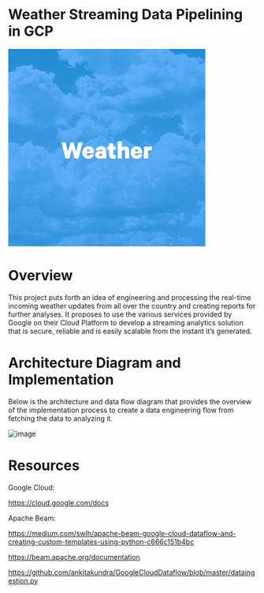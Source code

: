 # Weather Streaming Data Pipelining in GCP

<img src="https://github.com/urjasvit/WeatherStreamingDataPipeliningGCP/blob/main/weather.jpg" width="400" height="400">

# Overview

This project puts forth an idea of engineering and processing the real-time incoming weather updates from all over the country and creating reports for further analyses. It proposes to use the various services provided by Google on their Cloud Platform to develop a streaming analytics solution that is secure, reliable and is easily scalable from the instant it’s generated.

# Architecture Diagram and Implementation

Below is the architecture and data flow diagram that provides the overview of the implementation process to create a data engineering flow from fetching the data to analyzing it.

![image](https://user-images.githubusercontent.com/25616463/126040597-95d9fdfd-cdc4-48e1-99c7-ff1487a4deca.png)

# Resources

Google Cloud: 

https://cloud.google.com/docs

Apache Beam: 

https://medium.com/swlh/apache-beam-google-cloud-dataflow-and-creating-custom-templates-using-python-c666c151b4bc

https://beam.apache.org/documentation

https://github.com/ankitakundra/GoogleCloudDataflow/blob/master/dataingestion.py

